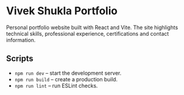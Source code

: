 # Vivek Shukla Portfolio

Personal portfolio website built with React and Vite. The site highlights
technical skills, professional experience, certifications and contact
information.

## Scripts

- `npm run dev` – start the development server.
- `npm run build` – create a production build.
- `npm run lint` – run ESLint checks.

